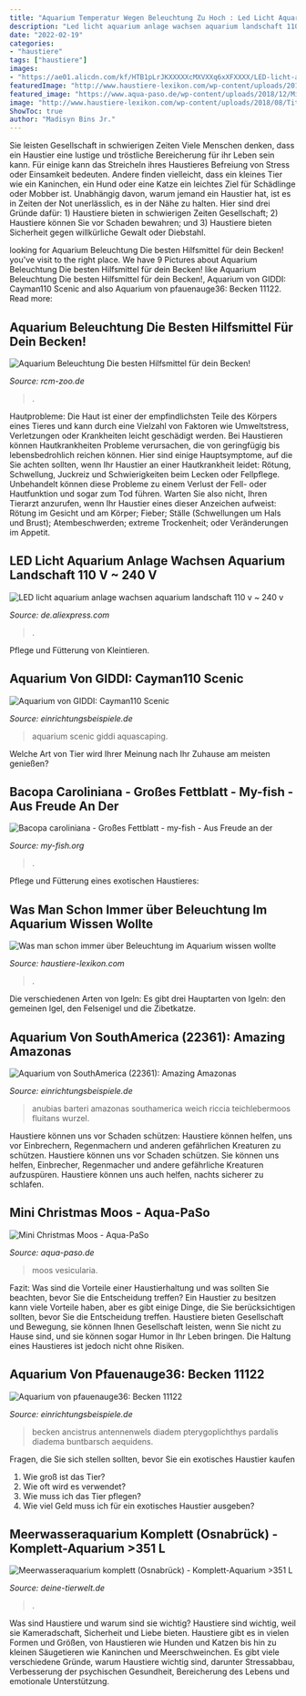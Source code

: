 ```yaml
---
title: "Aquarium Temperatur Wegen Beleuchtung Zu Hoch : Led Licht Aquarium Anlage Wachsen Aquarium Landschaft 110 V ~ 240 V"
description: "Led licht aquarium anlage wachsen aquarium landschaft 110 v ~ 240 v"
date: "2022-02-19"
categories:
- "haustiere"
tags: ["haustiere"]
images:
- "https://ae01.alicdn.com/kf/HTB1pLrJKXXXXXcMXVXXq6xXFXXXX/LED-licht-aquarium-anlage-wachsen-aquarium-landschaft-110-v-240-v-Mini-nano-wei-blau-thermometer.jpg_640x640.jpg"
featuredImage: "http://www.haustiere-lexikon.com/wp-content/uploads/2018/08/Titelbild-3.jpg"
featured_image: "https://www.aqua-paso.de/wp-content/uploads/2018/12/Mini_Christmas_Moos_1_900x900.jpg"
image: "http://www.haustiere-lexikon.com/wp-content/uploads/2018/08/Titelbild-3.jpg"
ShowToc: true
author: "Madisyn Bins Jr."
---
```



Sie leisten Gesellschaft in schwierigen Zeiten
Viele Menschen denken, dass ein Haustier eine lustige und tröstliche Bereicherung für ihr Leben sein kann. Für einige kann das Streicheln ihres Haustieres Befreiung von Stress oder Einsamkeit bedeuten. Andere finden vielleicht, dass ein kleines Tier wie ein Kaninchen, ein Hund oder eine Katze ein leichtes Ziel für Schädlinge oder Mobber ist. Unabhängig davon, warum jemand ein Haustier hat, ist es in Zeiten der Not unerlässlich, es in der Nähe zu halten. Hier sind drei Gründe dafür: 1) Haustiere bieten in schwierigen Zeiten Gesellschaft; 2) Haustiere können Sie vor Schaden bewahren; und 3) Haustiere bieten Sicherheit gegen willkürliche Gewalt oder Diebstahl.

	

		
looking for Aquarium Beleuchtung Die besten Hilfsmittel für dein Becken! you've visit to the right place. We have 9 Pictures about Aquarium Beleuchtung Die besten Hilfsmittel für dein Becken! like Aquarium Beleuchtung Die besten Hilfsmittel für dein Becken!, Aquarium von GIDDI: Cayman110 Scenic and also Aquarium von pfauenauge36: Becken 11122. Read more:
		
    
## Aquarium Beleuchtung Die Besten Hilfsmittel Für Dein Becken!

<img loading=lazy src="https://rcm-zoo.de/wp-content/uploads/2021/07/aquarium-beleuchtung.jpg" onerror="this.onerror=null;this.src='https://tse2.mm.bing.net/th?id=OIP.NqYUwr5jVKg6IlOPZoVF3wHaGt&amp;pid=15.1';" alt="Aquarium Beleuchtung Die besten Hilfsmittel für dein Becken!">

_Source: rcm-zoo.de_

>. 

	

Hautprobleme:
Die Haut ist einer der empfindlichsten Teile des Körpers eines Tieres und kann durch eine Vielzahl von Faktoren wie Umweltstress, Verletzungen oder Krankheiten leicht geschädigt werden. Bei Haustieren können Hautkrankheiten Probleme verursachen, die von geringfügig bis lebensbedrohlich reichen können. Hier sind einige Hauptsymptome, auf die Sie achten sollten, wenn Ihr Haustier an einer Hautkrankheit leidet: Rötung, Schwellung, Juckreiz und Schwierigkeiten beim Lecken oder Fellpflege. Unbehandelt können diese Probleme zu einem Verlust der Fell- oder Hautfunktion und sogar zum Tod führen. Warten Sie also nicht, Ihren Tierarzt anzurufen, wenn Ihr Haustier eines dieser Anzeichen aufweist: Rötung im Gesicht und am Körper; Fieber; Ställe (Schwellungen um Hals und Brust); Atembeschwerden; extreme Trockenheit; oder Veränderungen im Appetit.

    
## LED Licht Aquarium Anlage Wachsen Aquarium Landschaft 110 V ~ 240 V

<img loading=lazy src="https://ae01.alicdn.com/kf/HTB1pLrJKXXXXXcMXVXXq6xXFXXXX/LED-licht-aquarium-anlage-wachsen-aquarium-landschaft-110-v-240-v-Mini-nano-wei-blau-thermometer.jpg_640x640.jpg" onerror="this.onerror=null;this.src='https://tse2.mm.bing.net/th?id=OIP.Xj6BGRoNQ3mdObmVQhhPfgHaGZ&amp;pid=15.1';" alt="LED licht aquarium anlage wachsen aquarium landschaft 110 v ~ 240 v">

_Source: de.aliexpress.com_

>. 

	

Pflege und Fütterung von Kleintieren.

    
## Aquarium Von GIDDI: Cayman110 Scenic

<img loading=lazy src="https://www.einrichtungsbeispiele.de/images_28658/h768_w1024/14-01-2014__6e40e067dd2e8fb3a6e550491c75aa50.jpg" onerror="this.onerror=null;this.src='https://tse3.mm.bing.net/th?id=OIP.g9aBiqe_jwtuwqP2weotHQHaE8&amp;pid=15.1';" alt="Aquarium von GIDDI: Cayman110 Scenic">

_Source: einrichtungsbeispiele.de_

>aquarium scenic giddi aquascaping. 

	

Welche Art von Tier wird Ihrer Meinung nach Ihr Zuhause am meisten genießen?

    
## Bacopa Caroliniana - Großes Fettblatt - My-fish - Aus Freude An Der

<img loading=lazy src="https://my-fish.org/wp-content/uploads/2012/03/6a-Bacopa-carolineana-emers-1626x1080.jpg" onerror="this.onerror=null;this.src='https://tse1.mm.bing.net/th?id=OIP.Hc6cjaCQzk-jS1A_uJeffgHaE6&amp;pid=15.1';" alt="Bacopa caroliniana - Großes Fettblatt - my-fish - Aus Freude an der">

_Source: my-fish.org_

>. 

	

Pflege und Fütterung eines exotischen Haustieres:

    
## Was Man Schon Immer über Beleuchtung Im Aquarium Wissen Wollte

<img loading=lazy src="http://www.haustiere-lexikon.com/wp-content/uploads/2018/08/Titelbild-3.jpg" onerror="this.onerror=null;this.src='https://tse2.mm.bing.net/th?id=OIP.sI-FmmQXoCNr2kOkw5tnfwHaHa&amp;pid=15.1';" alt="Was man schon immer über Beleuchtung im Aquarium wissen wollte">

_Source: haustiere-lexikon.com_

>. 

	

Die verschiedenen Arten von Igeln: Es gibt drei Hauptarten von Igeln: den gemeinen Igel, den Felsenigel und die Zibetkatze.

    
## Aquarium Von SouthAmerica (22361): Amazing Amazonas

<img loading=lazy src="https://www.einrichtungsbeispiele.de/images_22361/h1080_w1920/anubias-barteri--auf-einer-wurzel-festgewachsen__b65278c474d14d9bf3e3cc15dfd3b3f9.jpg" onerror="this.onerror=null;this.src='https://tse3.mm.bing.net/th?id=OIP.xBKFmg5kj4vxpngLDH_T5QHaE8&amp;pid=15.1';" alt="Aquarium von SouthAmerica (22361): Amazing Amazonas">

_Source: einrichtungsbeispiele.de_

>anubias barteri amazonas southamerica weich riccia teichlebermoos fluitans wurzel. 

	

Haustiere können uns vor Schaden schützen: Haustiere können helfen, uns vor Einbrechern, Regenmachern und anderen gefährlichen Kreaturen zu schützen.
Haustiere können uns vor Schaden schützen. Sie können uns helfen, Einbrecher, Regenmacher und andere gefährliche Kreaturen aufzuspüren. Haustiere können uns auch helfen, nachts sicherer zu schlafen.

    
## Mini Christmas Moos - Aqua-PaSo

<img loading=lazy src="https://www.aqua-paso.de/wp-content/uploads/2018/12/Mini_Christmas_Moos_1_900x900.jpg" onerror="this.onerror=null;this.src='https://tse1.mm.bing.net/th?id=OIP.7Fv-G9w-NWDvDYMh2PCJ-AHaHa&amp;pid=15.1';" alt="Mini Christmas Moos - Aqua-PaSo">

_Source: aqua-paso.de_

>moos vesicularia. 

	

Fazit: Was sind die Vorteile einer Haustierhaltung und was sollten Sie beachten, bevor Sie die Entscheidung treffen?
Ein Haustier zu besitzen kann viele Vorteile haben, aber es gibt einige Dinge, die Sie berücksichtigen sollten, bevor Sie die Entscheidung treffen. Haustiere bieten Gesellschaft und Bewegung, sie können Ihnen Gesellschaft leisten, wenn Sie nicht zu Hause sind, und sie können sogar Humor in Ihr Leben bringen. Die Haltung eines Haustieres ist jedoch nicht ohne Risiken.

    
## Aquarium Von Pfauenauge36: Becken 11122

<img loading=lazy src="https://www.einrichtungsbeispiele.de/images_11122/h1080_w1920/besatz-im-aquarium-becken-11122__268ddb8dbc4a5323006614ee924af7a0.jpg" onerror="this.onerror=null;this.src='https://tse2.mm.bing.net/th?id=OIP.IaXWc1QtnD0l9ok_I6NYfwHaFj&amp;pid=15.1';" alt="Aquarium von pfauenauge36: Becken 11122">

_Source: einrichtungsbeispiele.de_

>becken ancistrus antennenwels diadem pterygoplichthys pardalis diadema buntbarsch aequidens. 

	

Fragen, die Sie sich stellen sollten, bevor Sie ein exotisches Haustier kaufen
1. Wie groß ist das Tier?
2. Wie oft wird es verwendet?
3. Wie muss ich das Tier pflegen?
4. Wie viel Geld muss ich für ein exotisches Haustier ausgeben?

    
## Meerwasseraquarium Komplett (Osnabrück) - Komplett-Aquarium &gt;351 L

<img loading=lazy src="https://www.deine-tierwelt.de/fotos/122641069_760x570.jpg" onerror="this.onerror=null;this.src='https://tse4.mm.bing.net/th?id=OIP.iux-UxSoX9OSalVM6lOmgAHaFj&amp;pid=15.1';" alt="Meerwasseraquarium komplett (Osnabrück) - Komplett-Aquarium &gt;351 L">

_Source: deine-tierwelt.de_

>. 

	

Was sind Haustiere und warum sind sie wichtig?
Haustiere sind wichtig, weil sie Kameradschaft, Sicherheit und Liebe bieten. Haustiere gibt es in vielen Formen und Größen, von Haustieren wie Hunden und Katzen bis hin zu kleinen Säugetieren wie Kaninchen und Meerschweinchen. Es gibt viele verschiedene Gründe, warum Haustiere wichtig sind, darunter Stressabbau, Verbesserung der psychischen Gesundheit, Bereicherung des Lebens und emotionale Unterstützung.

